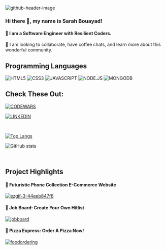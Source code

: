 ![github-header-image](https://user-images.githubusercontent.com/112355619/197630165-27740a10-c28c-4c35-9d79-3d139cd536e2.png)


### Hi there 👋, my name is Sarah Bouayad!
#### 👀 I am a Software Engineer with Resilient Coders. 


💞️ I am looking to collaborate, have coffee chats, and learn more about this wonderful community. 


## Programming Languages
![HTML5](https://img.shields.io/badge/HTML5-f06529?style=for-the-badge&logo=HTML5&logoColor=white)
![CSS3](https://img.shields.io/badge/CSS3-E31B5F?style=for-the-badge&logo=CSS3&logoColor=white)
![JAVASCRIPT](https://img.shields.io/badge/JAVASCRIPT-F0DB4F?style=for-the-badge&logo=JAVASCRIPT&logoColor=white)
![NODE.JS](https://img.shields.io/badge/NODE.JS-68A063?style=for-the-badge&logo=NODE.JS&logoColor=white)
![MONGODB](https://img.shields.io/badge/MONGODB-E8E7D5?style=for-the-badge&logo=MONGODB&logoColor=white)

## Check These Out: 
[![CODEWARS](https://img.shields.io/badge/Codewars-B1361E?style=for-the-badge&logo=Codewars&logoColor=white)](https://www.codewars.com/users/sarahbouayad)

[![LINKEDIN](https://img.shields.io/badge/LinkedIn-0077B5?style=for-the-badge&logo=linkedin&logoColor=white)](https://www.linkedin.com/in/sarahbouayad/)




<br>

[![Top Langs](https://github-readme-stats.vercel.app/api/top-langs/?username=sarahbouayad)](https://github.com/anuraghazra/github-readme-stats)

![GitHub stats](https://github-readme-stats.vercel.app/api?username=sarahbouayad&show_icons=true)  




<br>

## Project Highlights

#### 📱 Futuristic Phone Collection E-Commerce Website

[![ezgif-3-44eeb847f8](https://user-images.githubusercontent.com/112355619/201748098-6e577ea3-2aa9-491a-9a70-fb940054b685.gif)](https://github.com/sarahbouayad/fullstackproject3.git)

#### 📝 Job Board: Create Your Own Hitlist 

[![jobboard](https://user-images.githubusercontent.com/112355619/202931360-b32a6d4d-b103-4c9e-86e0-ede46848e436.gif)](https://github.com/sarahbouayad/jobboard.git)

#### 🍕 Pizza Express: Order A Pizza Now!  

[![foodordering](https://user-images.githubusercontent.com/112355619/202934807-0d4b387b-6b00-4669-8990-52e15a884572.gif)](https://github.com/sarahbouayad/foodordering.git)



